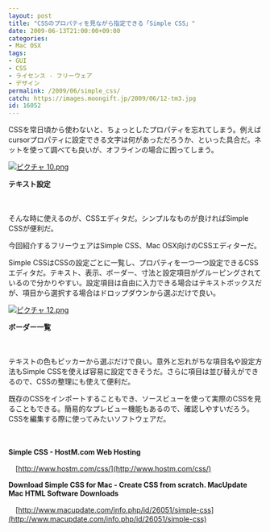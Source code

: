 ```yaml
---
layout: post
title: "CSSのプロパティを見ながら指定できる「Simple CSS」"
date: 2009-06-13T21:00:00+09:00
categories:
- Mac OSX
tags: 
- GUI
- CSS
- ライセンス - フリーウェア
- デザイン
permalink: /2009/06/simple_css/
catch: https://images.moongift.jp/2009/06/12-tm3.jpg
id: 16052
---
```

CSSを常日頃から使わないと、ちょっとしたプロパティを忘れてしまう。例えばcursorプロパティに設定できる文字は何があっただろうか、といった具合だ。ネットを使って調べても良いが、オフラインの場合に困ってしまう。

  

[![ピクチャ 10.png](https://images.moongift.jp/2009/06/10-tm3.jpg)](https://images.moongift.jp/2009/06/103.png)  
  
**テキスト設定**

  

　

  

そんな時に使えるのが、CSSエディタだ。シンプルなものが良ければSimple CSSが便利だ。

  

今回紹介するフリーウェアはSimple CSS、Mac OSX向けのCSSエディターだ。

  
<!--more-->

Simple CSSはCSSの設定ごとに一覧し、プロパティを一つ一つ設定できるCSSエディタだ。テキスト、表示、ボーダー、寸法と設定項目がグルーピングされているので分かりやすい。設定項目は自由に入力できる場合はテキストボックスだが、項目から選択する場合はドロップダウンから選ぶだけで良い。

  

[![ピクチャ 12.png](https://images.moongift.jp/2009/06/12-tm3.jpg)](https://images.moongift.jp/2009/06/123.png)  
  
**ボーダー一覧**

  

　

  

テキストの色もピッカーから選ぶだけで良い。意外と忘れがちな項目名や設定方法もSimple CSSを使えば容易に設定できそうだ。さらに項目は並び替えができるので、CSSの整理にも使えて便利だ。

  

既存のCSSをインポートすることもでき、ソースビューを使って実際のCSSを見ることもできる。簡易的なプレビュー機能もあるので、確認しやすいだろう。CSSを編集する際に使ってみたいソフトウェアだ。

  

　

  

**Simple CSS - HostM.com Web Hosting**  
  
　[http://www.hostm.com/css/](http://www.hostm.com/css/)

  

**Download Simple CSS for Mac - Create CSS from scratch. MacUpdate Mac HTML Software Downloads**

  

　[http://www.macupdate.com/info.php/id/26051/simple-css](http://www.macupdate.com/info.php/id/26051/simple-css)

  
